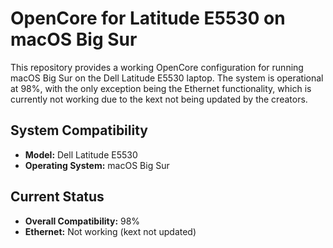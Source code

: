 # OpenCore for Latitude E5530 on macOS Big Sur

This repository provides a working OpenCore configuration for running macOS Big Sur on the Dell Latitude E5530 laptop. The system is operational at 98%, with the only exception being the Ethernet functionality, which is currently not working due to the kext not being updated by the creators.

## System Compatibility

- **Model:** Dell Latitude E5530
- **Operating System:** macOS Big Sur

## Current Status

- **Overall Compatibility:** 98%
- **Ethernet:** Not working (kext not updated)
